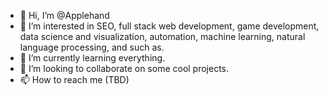 - 👋 Hi, I’m @Applehand
- 👀 I’m interested in SEO, full stack web development, game development, data science and visualization, automation, machine learning, natural language processing, and such as.
- 🌱 I’m currently learning everything.
- 💞️ I’m looking to collaborate on some cool projects.
- 📫 How to reach me (TBD)

<!---
Applehand/Applehand is a ✨ special ✨ repository because its `README.md` (this file) appears on your GitHub profile.
You can click the Preview link to take a look at your changes.
--->
